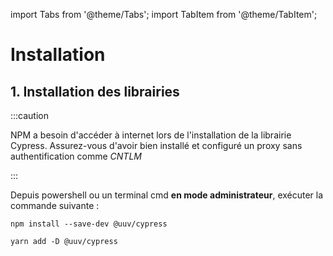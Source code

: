 import Tabs from '@theme/Tabs';
import TabItem from '@theme/TabItem';

# Installation

## 1. Installation des librairies
:::caution

NPM a besoin d'accéder à internet lors de l'installation de la librairie Cypress.
Assurez-vous d'avoir bien installé et configuré un proxy sans authentification comme *CNTLM*

:::

Depuis powershell ou un terminal cmd **en mode administrateur**, exécuter la commande suivante :

<Tabs>
<TabItem value="npm" label="Npm">

```shell
npm install --save-dev @uuv/cypress
```

</TabItem>
<TabItem value="Yarn" label="Yarn">

```shell
yarn add -D @uuv/cypress
```

</TabItem>
</Tabs>
